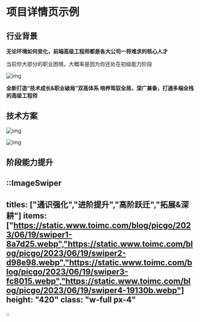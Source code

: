 <Container class="flex-col">

# 项目详情页示例

## 行业背景

**无论环境如何变化，前端高级工程师都是各大公司一将难求的核心人才**

当前你大部分的职业困境，大概率是因为你还处在初级能力阶段

![img](https://static.www.toimc.com/blog/picgo/2023/06/19/section1-main-item1-dcd555.webp)

**全新打造“技术成长&职业破局”双高体系 培养驾驭全局，深广兼备，打通多端全栈的高级工程师**

## 技术方案

![img](https://static.www.toimc.com/blog/picgo/2023/06/19/section2-main-item1-e72aab.webp)

![img](https://static.www.toimc.com/blog/picgo/2023/06/19/section2-main-item2-a8e18a.webp)

## 阶段能力提升

::ImageSwiper
---
titles: ["通识强化","进阶提升","高阶跃迁","拓展&深耕"]
items: ["https://static.www.toimc.com/blog/picgo/2023/06/19/swiper1-8a7d25.webp","https://static.www.toimc.com/blog/picgo/2023/06/19/swiper2-d98e98.webp","https://static.www.toimc.com/blog/picgo/2023/06/19/swiper3-fc8015.webp","https://static.www.toimc.com/blog/picgo/2023/06/19/swiper4-19130b.webp"]
height: "420"
class: "w-full px-4"
---
::

</Container>
